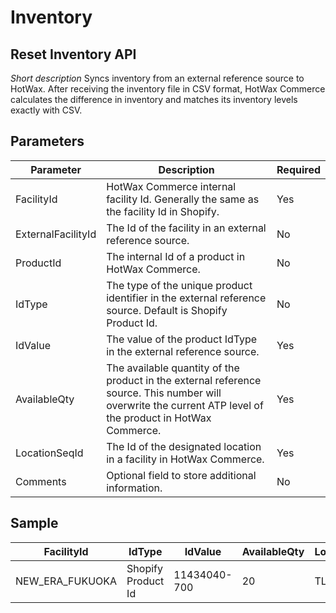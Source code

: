 # Inventory
## Reset Inventory API

*Short description*
Syncs inventory from an external reference source to HotWax. After receiving the inventory file in CSV format, HotWax Commerce calculates the difference in inventory and matches its inventory levels exactly with CSV.  

## Parameters

| Parameter | Description | Required |
|-----------|-------------|----------|
| FacilityId | HotWax Commerce internal facility Id. Generally the same as the facility Id in Shopify. | Yes |
| ExternalFacilityId | The Id of the facility in an external reference source. | No |
| ProductId | The internal Id of a product in HotWax Commerce. | No |
| IdType | The type of the unique product identifier in the external reference source. Default is Shopify Product Id. | No |
| IdValue | The value of the product IdType in the external reference source. | Yes |
| AvailableQty | The available quantity of the product in the external reference source. This number will overwrite the current ATP level of the product in HotWax Commerce. | Yes |
| LocationSeqId | The Id of the designated location in a facility in HotWax Commerce. | Yes |
| Comments | Optional field to store additional information. | No |

## Sample

| FacilityId | IdType | IdValue | AvailableQty | LocationSeqId |
|----------- |------- |-------- |------------- |-------------- | 
| NEW_ERA_FUKUOKA | Shopify Product Id | 11434040-700 | 20 | TLTLTLLL01 |
